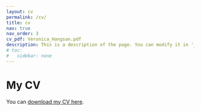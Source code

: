 ```yaml
---
layout: cv
permalink: /cv/
title: cv
nav: true
nav_order: 3
cv_pdf: Veronica_Hangsan.pdf
description: This is a description of the page. You can modify it in '_pages/cv.md'. You can also change or remove the top pdf download button.
# toc:
#   sidebar: none
---
```


# My CV

You can [download my CV here](/assets/pdf/Veronica_Hangsan.pdf).